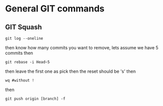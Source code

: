 # General GIT commands
## GIT Squash
```
git log --oneline 
```
then know how many commits you want to remove, lets assume we have 5 commits then
```
git rebase -i Head~5
```
then leave the first one as pick then the reset should be 's' then
```
wq #without !
```
then
```
git push origin [branch] -f
```
